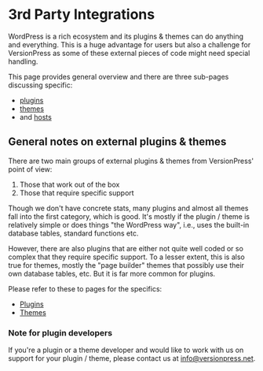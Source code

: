 # 3rd Party Integrations #

WordPress is a rich ecosystem and its plugins & themes can do anything and everything. This is a huge advantage for users but also a challenge for VersionPress as some of these external pieces of code might need special handling.

This page provides general overview and there are three sub-pages discussing specific: 

 * [plugins](./integrations/plugins)
 * [themes](./integrations/themes)
 * and [hosts](./integrations/hosts)


## General notes on external plugins & themes

There are two main groups of external plugins & themes from VersionPress' point of view:

 1. Those that work out of the box
 2. Those that require specific support

Though we don't have concrete stats, many plugins and almost all themes fall into the first category, which is good. It's mostly if the plugin / theme is relatively simple or does things "the WordPress way", i.e., uses the built-in database tables, standard functions etc.

However, there are also plugins that are either not quite well coded or so complex that they require specific support. To a lesser extent, this is also true for themes, mostly the "page builder" themes that possibly use their own database tables, etc. But it is far more common for plugins.

Please refer to these to pages for the specifics: 

 * [Plugins](./integrations/plugins)
 * [Themes](./integrations/themes)


### Note for plugin developers

If you're a plugin or a theme developer and would like to work with us on support for your plugin / theme, please contact us at info@versionpress.net.
